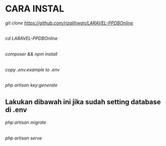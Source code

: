 # CARA INSTAL
###### git clone https://github.com/rizalihwan/LARAVEL-PPDBOnline
###### cd LARAVEL-PPDBOnline
###### composer && npm install
###### copy .env.example to .env
###### php artisan key:generate

## Lakukan dibawah ini jika sudah setting database di .env
###### php artisan migrate
###### php artisan serve
